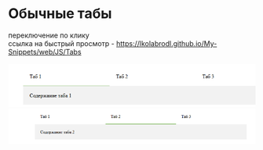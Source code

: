 # Обычные табы

переключение по клику
<br>
ссылка на быстрый просмотр -  https://lkolabrodl.github.io/My-Snippets/web/JS/Tabs
<br>
<br>
![Alt text](https://raw.githubusercontent.com/lKolabrodl/My-Snippets/master/web/JS/Tabs/Screenshot_2.png)
![Alt text](https://raw.githubusercontent.com/lKolabrodl/My-Snippets/master/web/JS/Tabs/Screenshot_1.png)
